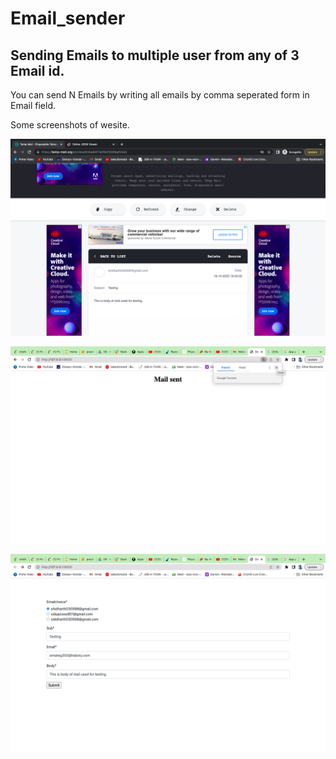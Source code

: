 # Email_sender

## Sending Emails to multiple user from any of 3 Email id.

You can send  N Emails by writing all emails by comma seperated form in Email field.

Some screenshots of wesite.

![screenshot of site](https://github.com/sid030599/Email_sender/blob/main/screenshot%20of%20email%20sender/Screenshot%202022-10-18%20at%204.20.49%20PM.png)


![screenshot of site](https://github.com/sid030599/Email_sender/blob/main/screenshot%20of%20email%20sender/Screenshot%202022-10-18%20at%204.21.04%20PM.png)


![screenshot of site](https://github.com/sid030599/Email_sender/blob/main/screenshot%20of%20email%20sender/Screenshot%202022-10-18%20at%204.21.14%20PM.png)
